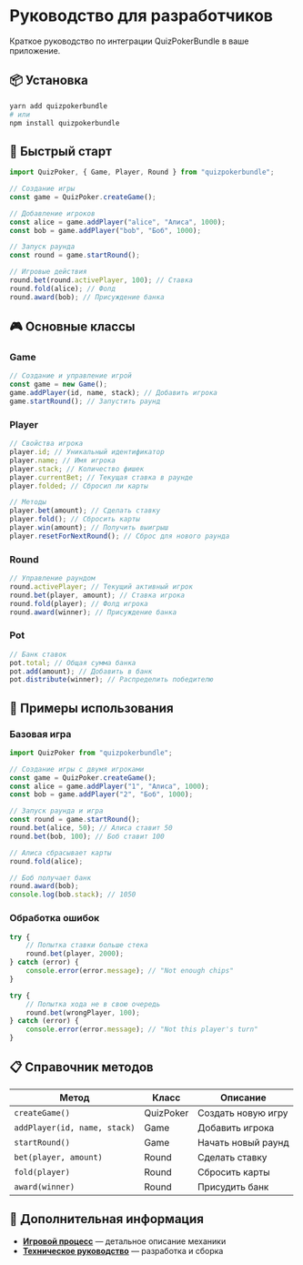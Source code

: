 # Руководство для разработчиков

Краткое руководство по интеграции QuizPokerBundle в ваше приложение.

## 📦 Установка

```bash
yarn add quizpokerbundle
# или
npm install quizpokerbundle
```

## 🚀 Быстрый старт

```typescript
import QuizPoker, { Game, Player, Round } from "quizpokerbundle";

// Создание игры
const game = QuizPoker.createGame();

// Добавление игроков
const alice = game.addPlayer("alice", "Алиса", 1000);
const bob = game.addPlayer("bob", "Боб", 1000);

// Запуск раунда
const round = game.startRound();

// Игровые действия
round.bet(round.activePlayer, 100); // Ставка
round.fold(alice); // Фолд
round.award(bob); // Присуждение банка
```

## 🎮 Основные классы

### Game

```typescript
// Создание и управление игрой
const game = new Game();
game.addPlayer(id, name, stack); // Добавить игрока
game.startRound(); // Запустить раунд
```

### Player

```typescript
// Свойства игрока
player.id; // Уникальный идентификатор
player.name; // Имя игрока
player.stack; // Количество фишек
player.currentBet; // Текущая ставка в раунде
player.folded; // Сбросил ли карты

// Методы
player.bet(amount); // Сделать ставку
player.fold(); // Сбросить карты
player.win(amount); // Получить выигрыш
player.resetForNextRound(); // Сброс для нового раунда
```

### Round

```typescript
// Управление раундом
round.activePlayer; // Текущий активный игрок
round.bet(player, amount); // Ставка игрока
round.fold(player); // Фолд игрока
round.award(winner); // Присуждение банка
```

### Pot

```typescript
// Банк ставок
pot.total; // Общая сумма банка
pot.add(amount); // Добавить в банк
pot.distribute(winner); // Распределить победителю
```

## 🔧 Примеры использования

### Базовая игра

```typescript
import QuizPoker from "quizpokerbundle";

// Создание игры с двумя игроками
const game = QuizPoker.createGame();
const alice = game.addPlayer("1", "Алиса", 1000);
const bob = game.addPlayer("2", "Боб", 1000);

// Запуск раунда и игра
const round = game.startRound();
round.bet(alice, 50); // Алиса ставит 50
round.bet(bob, 100); // Боб ставит 100

// Алиса сбрасывает карты
round.fold(alice);

// Боб получает банк
round.award(bob);
console.log(bob.stack); // 1050
```

### Обработка ошибок

```typescript
try {
    // Попытка ставки больше стека
    round.bet(player, 2000);
} catch (error) {
    console.error(error.message); // "Not enough chips"
}

try {
    // Попытка хода не в свою очередь
    round.bet(wrongPlayer, 100);
} catch (error) {
    console.error(error.message); // "Not this player's turn"
}
```

## 📋 Справочник методов

| Метод                        | Класс     | Описание           |
| ---------------------------- | --------- | ------------------ |
| `createGame()`               | QuizPoker | Создать новую игру |
| `addPlayer(id, name, stack)` | Game      | Добавить игрока    |
| `startRound()`               | Game      | Начать новый раунд |
| `bet(player, amount)`        | Round     | Сделать ставку     |
| `fold(player)`               | Round     | Сбросить карты     |
| `award(winner)`              | Round     | Присудить банк     |

## 🔗 Дополнительная информация

-   **[Игровой процесс](gameflow.md)** — детальное описание механики
-   **[Техническое руководство](tech.md)** — разработка и сборка
